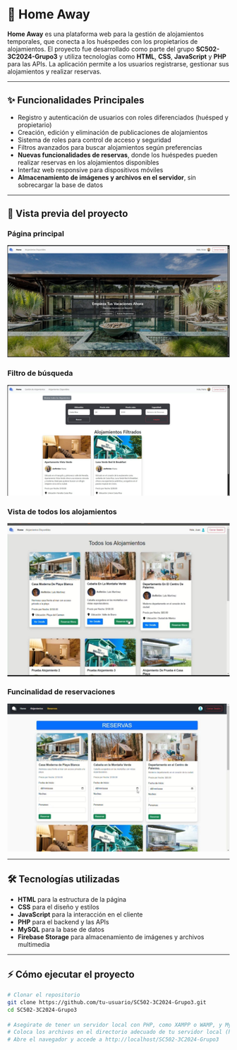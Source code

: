 # 🏡 Home Away

**Home Away** es una plataforma web para la gestión de alojamientos temporales, que conecta a los huéspedes con los propietarios de alojamientos. El proyecto fue desarrollado como parte del grupo **SC502-3C2024-Grupo3** y utiliza tecnologías como **HTML**, **CSS**, **JavaScript** y **PHP** para las APIs. La aplicación permite a los usuarios registrarse, gestionar sus alojamientos y realizar reservas.

---

## ✨ Funcionalidades Principales

- Registro y autenticación de usuarios con roles diferenciados (huésped y propietario)
- Creación, edición y eliminación de publicaciones de alojamientos
- Sistema de roles para control de acceso y seguridad
- Filtros avanzados para buscar alojamientos según preferencias
- **Nuevas funcionalidades de reservas**, donde los huéspedes pueden realizar reservas en los alojamientos disponibles
- Interfaz web responsive para dispositivos móviles
- **Almacenamiento de imágenes y archivos en el servidor**, sin sobrecargar la base de datos

---

## 📸 Vista previa del proyecto

### Página principal
![Página principal](imgsReadme/HA_Index.jpg)

### Filtro de búsqueda
![Filtro de búsqueda](imgsReadme/HA_Filtros.jpg)

### Vista de todos los alojamientos
![Filtro de búsqueda](imgsReadme/HA_Alojamientos.jpg)

### Funcinalidad de reservaciones
![Filtro de búsqueda](imgsReadme/HA_Reservas.jpg)

---

## 🛠️ Tecnologías utilizadas

- **HTML** para la estructura de la página
- **CSS** para el diseño y estilos
- **JavaScript** para la interacción en el cliente
- **PHP** para el backend y las APIs
- **MySQL** para la base de datos
- **Firebase Storage** para almacenamiento de imágenes y archivos multimedia

---

## ⚡ Cómo ejecutar el proyecto

```bash
# Clonar el repositorio
git clone https://github.com/tu-usuario/SC502-3C2024-Grupo3.git
cd SC502-3C2024-Grupo3

# Asegúrate de tener un servidor local con PHP, como XAMPP o WAMP, y MySQL configurados.
# Coloca los archivos en el directorio adecuado de tu servidor local (htdocs en XAMPP).
# Abre el navegador y accede a http://localhost/SC502-3C2024-Grupo3
